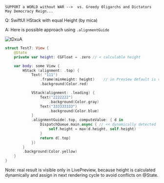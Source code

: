 ```
SUPPORT a WORLD without WAR -->  vs. Greedy Oligarchs and Dictators
May Democracy Reign... 
```

Q: SwiftUI HStack with equal Height (by mica)

A: Here is possible approach using `.alignmentGuide`

![tDxuA](https://user-images.githubusercontent.com/62171579/166226221-2c7c585a-186c-4086-9ee8-ba67970e97e3.png)

```swift
struct Test7: View {
    @State
    private var height: CGFloat = .zero // < calculable height

    var body: some View {
        HStack (alignment: .top) {
            Text( "111")                     
                .frame(minHeight: height)    // in Preview default is visible
                .background(Color.red)

            VStack(alignment: .leading) {    
                Text("2222222")
                    .background(Color.gray)
                Text("333333333")
                    .background(Color.blue)
            }
            .alignmentGuide(.top, computeValue: { d in
                DispatchQueue.main.async { // << dynamically detected - needs to be async !!
                    self.height = max(d.height, self.height)
                }
                return d[.top]
            })
        }
        .background(Color.yellow)
    }
}
```

Note: real result is visible only in LivePreview, because height is calculated dynamically and assign in next rendering cycle to avoid conflicts on @State.

